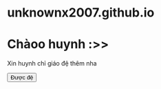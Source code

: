 # unknownx2007.github.io
<!DOCTYPE html>
<html>
    <head>
        <title>Simple Example</title>
        <script type="text/javascript">
        function sbt(){
            alert("Thankk kiuu");
        }</script>
    </head>
    <body>
        <h1>Chàoo huynh :>></h1>
        <p>Xin huynh chỉ giáo đệ thêm nha</p>
        <form method = "GET" onsubmit="return sbt()">
        <button type="submit">Được đệ</button>
        </form>
    </body>
</html>
